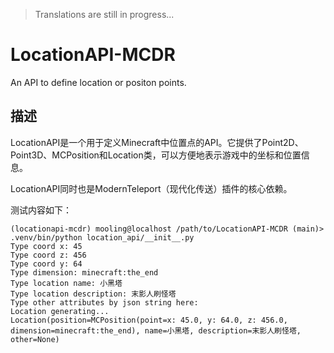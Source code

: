 > Translations are still in progress...

# LocationAPI-MCDR

An API to define location or positon points.

## 描述

LocationAPI是一个用于定义Minecraft中位置点的API。它提供了Point2D、Point3D、MCPosition和Location类，可以方便地表示游戏中的坐标和位置信息。

LocationAPI同时也是ModernTeleport（现代化传送）插件的核心依赖。

测试内容如下：
```fish
(locationapi-mcdr) mooling@localhost /path/to/LocationAPI-MCDR (main)> .venv/bin/python location_api/__init__.py
Type coord x: 45
Type coord z: 456
Type coord y: 64
Type dimension: minecraft:the_end
Type location name: 小黑塔
Type location description: 末影人刷怪塔
Type other attributes by json string here: 
Location generating...
Location(position=MCPosition(point=x: 45.0, y: 64.0, z: 456.0, dimension=minecraft:the_end), name=小黑塔, description=末影人刷怪塔, other=None)
```
